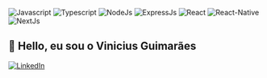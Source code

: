 ![Javascript](https://img.shields.io/badge/JavaScript-F7DF1E?style=for-the-badge&logo=javascript&logoColor=black) ![Typescript](https://img.shields.io/badge/TypeScript-007ACC?style=for-the-badge&logo=typescript&logoColor=white) ![NodeJs](https://img.shields.io/badge/Node.js-43853D?style=for-the-badge&logo=node.js&logoColor=white) ![ExpressJs](https://img.shields.io/badge/Express.js-404D59?style=for-the-badge) ![React](https://img.shields.io/badge/React-20232A?style=for-the-badge&logo=react&logoColor=61DAFB) ![React-Native](https://img.shields.io/badge/React_Native-20232A?style=for-the-badge&logo=react&logoColor=61DAFB) ![NextJs](https://img.shields.io/badge/next.js-000000?style=for-the-badge&logo=nextdotjs&logoColor=white)
## 👋 Hello, eu sou o Vinicius Guimarães
[![LinkedIn](https://img.shields.io/badge/linkedin-%230077B5.svg?style=for-the-badge&logo=linkedin&logoColor=white)](https://www.linkedin.com/in/vinicius-guimar%C3%A3es-108483243/)

